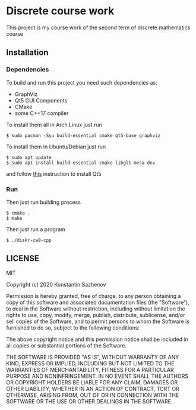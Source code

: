 # Discrete course work

This project is my course work of the second term of discrete mathematics course

## Installation

### Dependencies
To build and run this project you need such dependencies as:
* GraphViz
* Qt5 GUI Components
* CMake
* some C++17 compiler

To install them all in Arch Linux just run
```shell script
$ sudo pacman -Syu build-essential cmake qt5-base graphviz
```
To install them in Ubuntu/Debian just run
```shell script
$ sudo apt update
$ sudo apt install build-essential cmake libgl1-mesa-dev
```
and follow [this](https://wiki.qt.io/Install_Qt_5_on_Ubuntu) instruction to install Qt5

### Run
Then just run building process
```shell script
$ cmake .
$ make
```
Then just run a program
```shell script
$ ./diskr-cw8-cpp
```

## LICENSE
MIT

Copyright (c) 2020 Konstantin Sazhenov

Permission is hereby granted, free of charge, to any person obtaining a copy
of this software and associated documentation files (the "Software"), to deal
in the Software without restriction, including without limitation the rights
to use, copy, modify, merge, publish, distribute, sublicense, and/or sell
copies of the Software, and to permit persons to whom the Software is
furnished to do so, subject to the following conditions:

The above copyright notice and this permission notice shall be included in all
copies or substantial portions of the Software.

THE SOFTWARE IS PROVIDED "AS IS", WITHOUT WARRANTY OF ANY KIND, EXPRESS OR
IMPLIED, INCLUDING BUT NOT LIMITED TO THE WARRANTIES OF MERCHANTABILITY,
FITNESS FOR A PARTICULAR PURPOSE AND NONINFRINGEMENT. IN NO EVENT SHALL THE
AUTHORS OR COPYRIGHT HOLDERS BE LIABLE FOR ANY CLAIM, DAMAGES OR OTHER
LIABILITY, WHETHER IN AN ACTION OF CONTRACT, TORT OR OTHERWISE, ARISING FROM,
OUT OF OR IN CONNECTION WITH THE SOFTWARE OR THE USE OR OTHER DEALINGS IN THE
SOFTWARE.
